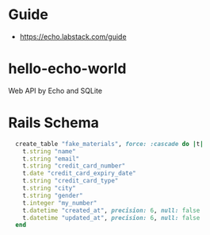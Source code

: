 # Guide
- https://echo.labstack.com/guide

# hello-echo-world
Web API by Echo and SQLite

# Rails Schema

```ruby
  create_table "fake_materials", force: :cascade do |t|
    t.string "name"
    t.string "email"
    t.string "credit_card_number"
    t.date "credit_card_expiry_date"
    t.string "credit_card_type"
    t.string "city"
    t.string "gender"
    t.integer "my_number"
    t.datetime "created_at", precision: 6, null: false
    t.datetime "updated_at", precision: 6, null: false
  end
```
